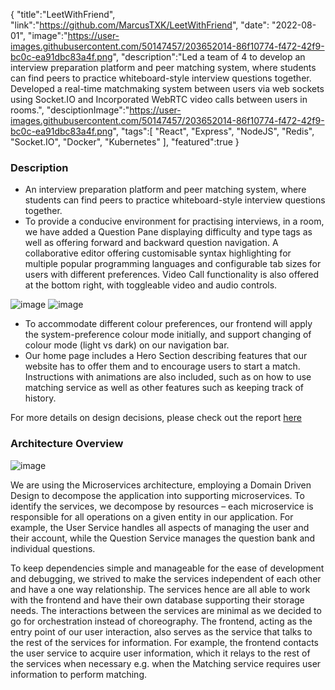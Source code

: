 {
"title":"LeetWithFriend",
"link":"https://github.com/MarcusTXK/LeetWithFriend",
"date": "2022-08-01",
"image":"https://user-images.githubusercontent.com/50147457/203652014-86f10774-f472-42f9-bc0c-ea91dbc83a4f.png",
"description":"Led a team of 4 to develop an interview preparation platform and peer matching system, where students can find peers to practice whiteboard-style interview questions together. Developed a real-time matchmaking system between users via web sockets using Socket.IO and Incorporated WebRTC video calls between users in rooms.",
"desciptionImage":"https://user-images.githubusercontent.com/50147457/203652014-86f10774-f472-42f9-bc0c-ea91dbc83a4f.png",
"tags":[
"React",
"Express",
"NodeJS",
"Redis",
"Socket.IO",
"Docker",
"Kubernetes"
],
"featured":true
}

### Description

- An interview preparation platform and peer matching system, where students can find peers to practice whiteboard-style interview questions together.
- To provide a conducive environment for practising interviews, in a room, we have added a Question Pane displaying difficulty and type tags as well as offering forward and backward question navigation. A collaborative editor offering customisable syntax highlighting for multiple popular programming languages and configurable tab sizes for users with different preferences. Video Call functionality is also offered at the bottom right, with toggleable video and audio controls.

![image](https://user-images.githubusercontent.com/50147457/203652120-1d73e89d-b129-4132-aa24-e8dce2ab587e.png)
![image](https://user-images.githubusercontent.com/50147457/203651935-8a8225a3-68f4-458b-8326-de786042fa00.png)

- To accommodate different colour preferences, our frontend will apply the system-preference colour mode initially, and support changing of colour mode (light vs dark) on our navigation bar.
- Our home page includes a Hero Section describing features that our website has to offer them and to encourage users to start a match. Instructions with animations are also included, such as on how to use matching service as well as other features such as keeping track of history.

For more details on design decisions, please check out the report [here](https://drive.google.com/file/d/17dYqfifKffW5hBYldEGQgPU0FoOkhgbe/view?usp=sharing)

### Architecture Overview

![image](https://user-images.githubusercontent.com/50147457/203652611-432dc3b0-b4c3-4c06-a04a-c71627883480.png)

We are using the Microservices architecture, employing a Domain Driven Design to decompose the application into supporting microservices. To identify the services, we decompose by resources – each microservice is responsible for all operations on a given entity in our application. For example, the User Service handles all aspects of managing the user and their account, while the Question Service manages the question bank and individual questions.

To keep dependencies simple and manageable for the ease of development and debugging, we strived to make the services independent of each other and have a one way relationship. The services hence are all able to work with the frontend and have their own database supporting their storage needs. The interactions between the services are minimal as we decided to go for orchestration instead of choreography. The frontend, acting as the entry point of our user interaction, also serves as the service that talks to the rest of the services for information. For example, the frontend contacts the user service to acquire user information, which it relays to the rest of the services when necessary e.g. when the Matching service requires user information to perform matching.
